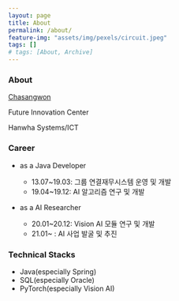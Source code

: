 ```yaml
---
layout: page
title: About
permalink: /about/
feature-img: "assets/img/pexels/circuit.jpeg"
tags: []
# tags: [About, Archive]
---
```


### About
[Chasangwon](amaruak00@hanwha.com)

Future Innovation Center

Hanwha Systems/ICT


### Career
 - as a Java Developer
   - 13.07~19.03: 그룹 연결재무시스템 운영 및 개발
   - 19.04~19.12: AI 알고리즘 연구 및 개발

 - as a AI Researcher
   - 20.01~20.12: Vision AI 모듈 연구 및 개발
   - 21.01~ : AI 사업 발굴 및 추진

### Technical Stacks
 - Java(especially Spring)
 - SQL(especially Oracle)
 - PyTorch(especially Vision AI)
 

